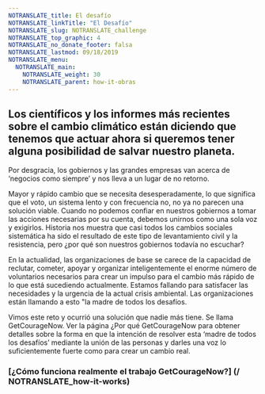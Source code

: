 ```yaml
---
NOTRANSLATE_title: El desafío
NOTRANSLATE_linkTitle: "El Desafío"
NOTRANSLATE_slug: NOTRANSLATE_challenge
NOTRANSLATE_top_graphic: 4
NOTRANSLATE_no_donate_footer: falsa
NOTRANSLATE_lastmod: 09/18/2019
NOTRANSLATE_menu:
  NOTRANSLATE_main:
    NOTRANSLATE_weight: 30
    NOTRANSLATE_parent: how-it-obras
---
```


## Los científicos y los informes más recientes sobre el cambio climático están diciendo que tenemos que actuar ahora si queremos tener alguna posibilidad de salvar nuestro planeta.

Por desgracia, los gobiernos y las grandes empresas van acerca de ‘negocios como siempre’ y nos lleva a un lugar de no retorno.

Mayor y rápido cambio que se necesita desesperadamente, lo que significa que el voto, un sistema lento y con frecuencia no, no ya no parecen una solución viable. Cuando no podemos confiar en nuestros gobiernos a tomar las acciones necesarias por su cuenta, debemos unirnos como una sola voz y exigirlos. Historia nos muestra que casi todos los cambios sociales sistemática ha sido el resultado de este tipo de levantamiento civil y la resistencia, pero ¿por qué son nuestros gobiernos todavía no escuchar?

En la actualidad, las organizaciones de base se carece de la capacidad de reclutar, cometer, apoyar y organizar inteligentemente el enorme número de voluntarios necesarios para crear un impulso para el cambio más rápido de lo que está sucediendo actualmente. Estamos fallando para satisfacer las necesidades y la urgencia de la actual crisis ambiental. Las organizaciones están llamando a esto "la madre de todos los desafíos.

Vimos este reto y ocurrió una solución que nadie más tiene. Se llama GetCourageNow. Ver la página ¿Por qué GetCourageNow para obtener detalles sobre la forma en que la intención de resolver esta ‘madre de todos los desafíos’ mediante la unión de las personas y darles una voz lo suficientemente fuerte como para crear un cambio real.

### [¿Cómo funciona realmente el trabajo GetCourageNow?] (/ NOTRANSLATE_how-it-works)